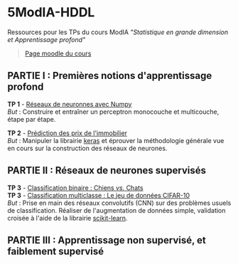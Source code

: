 # 5ModIA-HDDL
Ressources pour les TPs du cours ModIA _"Statistique en grande dimension et Apprentissage profond"_

> [Page moodle du cours](https://moodle-n7.inp-toulouse.fr/course/view.php?id=2777)


## PARTIE I : Premières notions d'apprentissage profond

**TP 1** - [Réseaux de neuronnes avec Numpy](TP1/TP1_Reseaux_de_neurones_avec_Numpy.ipynb) <br>
_But_ : Construire et entraîner un perceptron monocouche et multicouche, étape par étape. <br>

**TP 2** - [Prédiction des prix de l'immobilier](TP2/TP2_Regression.ipynb) <br>
_But_ : Manipuler la librairie [keras](https://keras.io/) et éprouver la méthodologie générale vue en cours sur la construction des réseaux de neurones.


## PARTIE II : Réseaux de neurones supervisés

**TP 3** - [Classification binaire : Chiens _vs._ Chats](TP3/TP3_Classification_de_chiens_et_chats.ipynb) <br>
**TP 3** - [Classification multiclasse : Le jeu de données CIFAR-10](TP3/TP3_Classification_cifar10.ipynb) <br>
_But_ : Prise en main des réseaux convolutifs (CNN) sur des problèmes usuels de classification. Réaliser de l'augmentation de données simple, validation croisée à l'aide de la librairie [scikit-learn](https://scikit-learn.org/). <br>



##  PARTIE III : Apprentissage non supervisé, et faiblement supervisé

